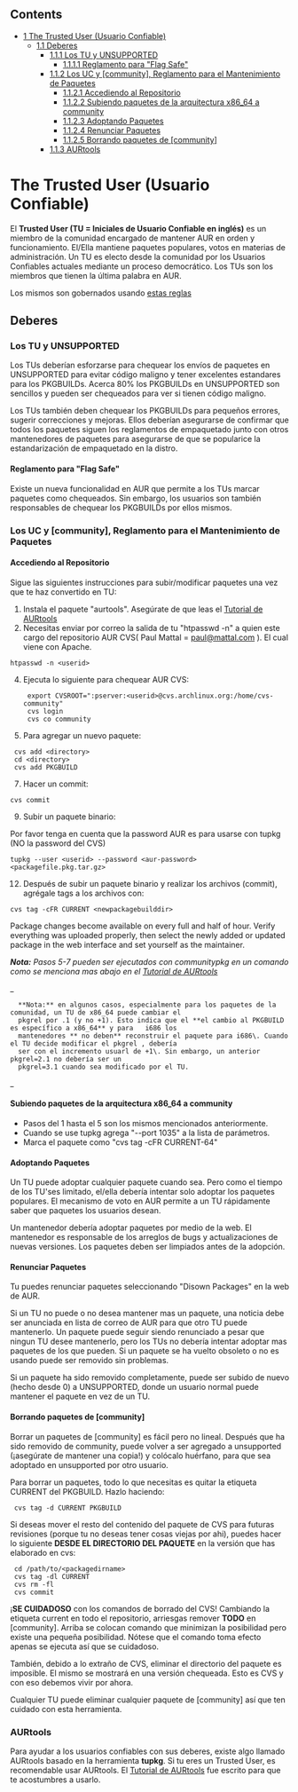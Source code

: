 ## Contents

*   [1 The Trusted User (Usuario Confiable)](#The_Trusted_User_.28Usuario_Confiable.29)
    *   [1.1 Deberes](#Deberes)
        *   [1.1.1 Los TU y UNSUPPORTED](#Los_TU_y_UNSUPPORTED)
            *   [1.1.1.1 Reglamento para "Flag Safe"](#Reglamento_para_.22Flag_Safe.22)
        *   [1.1.2 Los UC y [community], Reglamento para el Mantenimiento de Paquetes](#Los_UC_y_.5Bcommunity.5D.2C_Reglamento_para_el_Mantenimiento_de_Paquetes)
            *   [1.1.2.1 Accediendo al Repositorio](#Accediendo_al_Repositorio)
            *   [1.1.2.2 Subiendo paquetes de la arquitectura x86_64 a community](#Subiendo_paquetes_de_la_arquitectura_x86_64_a_community)
            *   [1.1.2.3 Adoptando Paquetes](#Adoptando_Paquetes)
            *   [1.1.2.4 Renunciar Paquetes](#Renunciar_Paquetes)
            *   [1.1.2.5 Borrando paquetes de [community]](#Borrando_paquetes_de_.5Bcommunity.5D)
        *   [1.1.3 AURtools](#AURtools)

# The Trusted User (Usuario Confiable)

El **Trusted User (TU = Iniciales de Usuario Confiable en inglés)** es un miembro de la comunidad encargado de mantener AUR en orden y funcionamiento. El/Ella mantiene paquetes populares, votos en materias de administración. Un TU es electo desde la comunidad por los Usuarios Confiables actuales mediante un proceso democrático. Los TUs son los miembros que tienen la última palabra en AUR.

Los mismos son gobernados usando [estas reglas](https://archlinux.org/~simo/TUbylaws.html)

## Deberes

### Los TU y UNSUPPORTED

Los TUs deberían esforzarse para chequear los envíos de paquetes en UNSUPPORTED para evitar código maligno y tener excelentes estandares para los PKGBUILDs. Acerca 80% los PKGBUILDs en UNSUPPORTED son sencillos y pueden ser chequeados para ver si tienen código maligno.

Los TUs también deben chequear los PKGBUILDs para pequeños errores, sugerir correcciones y mejoras. Ellos deberían asegurarse de confirmar que todos los paquetes siguen los reglamentos de empaquetado junto con otros mantenedores de paquetes para asegurarse de que se popularice la estandarización de empaquetado en la distro.

#### Reglamento para "Flag Safe"

Existe un nueva funcionalidad en AUR que permite a los TUs marcar paquetes como chequeados. Sin embargo, los usuarios son también responsables de chequear los PKGBUILDs por ellos mismos.

### Los UC y [community], Reglamento para el Mantenimiento de Paquetes

#### Accediendo al Repositorio

Sigue las siguientes instrucciones para subir/modificar paquetes una vez que te haz convertido en TU:

1.  Instala el paquete "aurtools". Asegúrate de que leas el [Tutorial de AURtools](/index.php?title=Tutorial_de_AURtools&action=edit&redlink=1 "Tutorial de AURtools (page does not exist)")
2.  Necesitas enviar por correo la salida de tu "htpasswd -n" a quien este cargo del repositorio AUR CVS( Paul Mattal = paul@mattal.com ). El cual viene con Apache.

```
htpasswd -n <userid>

```

4.  Ejecuta lo siguiente para chequear AUR CVS:

    ```
     export CVSROOT=":pserver:<userid>@cvs.archlinux.org:/home/cvs-community"
     cvs login
     cvs co community
    ```

5.  Para agregar un nuevo paquete:

```
 cvs add <directory>
 cd <directory>
 cvs add PKGBUILD

```

7.  Hacer un commit:

```
cvs commit

```

9.  Subir un paquete binario:

Por favor tenga en cuenta que la password AUR es para usarse con tupkg (NO la password del CVS)

```
tupkg --user <userid> --password <aur-password> <packagefile.pkg.tar.gz>

```

12.  Después de subir un paquete binario y realizar los archivos (commit), agrégale tags a los archivos con:

```
cvs tag -cFR CURRENT <newpackagebuilddir>

```

Package changes become available on every full and half of hour. Verify everything was uploaded properly, then select the newly added or updated package in the web interface and set yourself as the maintainer.

_**Nota:** Pasos 5-7 pueden ser ejecutados con communitypkg en un comando como se menciona mas abajo en el [Tutorial de AURtools](/index.php?title=Tutorial_de_AURtools&action=edit&redlink=1 "Tutorial de AURtools (page does not exist)")_

_

```
  **Nota:** en algunos casos, especialmente para los paquetes de la comunidad, un TU de x86_64 puede cambiar el
  pkgrel por .1 (y no +1). Esto indica que el **el cambio al PKGBUILD es específico a x86_64** y para   i686 los
  mantenedores ** no deben** reconstruir el paquete para i686\. Cuando el TU decide modificar el pkgrel , debería
  ser con el incremento usuarl de +1\. Sin embargo, un anterior pkgrel=2.1 no debería ser un
  pkgrel=3.1 cuando sea modificado por el TU.

```

_

#### Subiendo paquetes de la arquitectura x86_64 a community

*   Pasos del 1 hasta el 5 son los mismos mencionados anteriormente.
*   Cuando se use tupkg agrega "--port 1035" a la lista de parámetros.
*   Marca el paquete como "cvs tag -cFR CURRENT-64"

#### Adoptando Paquetes

Un TU puede adoptar cualquier paquete cuando sea. Pero como el tiempo de los TU'ses limitado, el/ella debería intentar solo adoptar los paquetes populares. El mecanismo de voto en AUR permite a un TU rápidamente saber que paquetes los usuarios desean.

Un mantenedor debería adoptar paquetes por medio de la web. El mantenedor es responsable de los arreglos de bugs y actualizaciones de nuevas versiones. Los paquetes deben ser limpiados antes de la adopción.

#### Renunciar Paquetes

Tu puedes renunciar paquetes seleccionando "Disown Packages" en la web de AUR.

Si un TU no puede o no desea mantener mas un paquete, una noticia debe ser anunciada en lista de correo de AUR para que otro TU puede mantenerlo. Un paquete puede seguir siendo renunciado a pesar que ningun TU desee mantenerlo, pero los TUs no debería intentar adoptar mas paquetes de los que pueden. Si un paquete se ha vuelto obsoleto o no es usando puede ser removido sin problemas.

Si un paquete ha sido removido completamente, puede ser subido de nuevo (hecho desde 0) a UNSUPPORTED, donde un usuario normal puede mantener el paquete en vez de un TU.

#### Borrando paquetes de [community]

Borrar un paquetes de [community] es fácil pero no lineal. Después que ha sido removido de community, puede volver a ser agregado a unsupported (¡asegúrate de mantener una copia!) y colócalo huérfano, para que sea adoptado en unsupported por otro usuario.

Para borrar un paquetes, todo lo que necesitas es quitar la etiqueta CURRENT del PKGBUILD. Hazlo haciendo:

```
 cvs tag -d CURRENT PKGBUILD

```

Si deseas mover el resto del contenido del paquete de CVS para futuras revisiones (porque tu no deseas tener cosas viejas por ahi), puedes hacer lo siguiente **DESDE EL DIRECTORIO DEL PAQUETE** en la versión que has elaborado en cvs:

```
 cd /path/to/<packagedirname>
 cvs tag -dl CURRENT
 cvs rm -fl
 cvs commit

```

¡**SE CUIDADOSO** con los comandos de borrado del CVS! Cambiando la etiqueta current en todo el repositorio, arriesgas remover **TODO** en [community]. Arriba se colocan comando que minimizan la posibilidad pero existe una pequeña posibilidad. Nótese que el comando toma efecto apenas se ejecuta así que se cuidadoso.

También, debido a lo extraño de CVS, eliminar el directorio del paquete es imposible. El mismo se mostrará en una versión chequeada. Esto es CVS y con eso debemos vivir por ahora.

Cualquier TU puede eliminar cualquier paquete de [community] así que ten cuidado con esta herramienta.

### AURtools

Para ayudar a los usuarios confiables con sus deberes, existe algo llamado AURtools basado en la herramienta **tupkg**. Si tu eres un Trusted User, es recomendable usar AURtools. El [Tutorial de AURtools](/index.php?title=Tutorial_de_AURtools&action=edit&redlink=1 "Tutorial de AURtools (page does not exist)") fue escrito para que te acostumbres a usarlo.